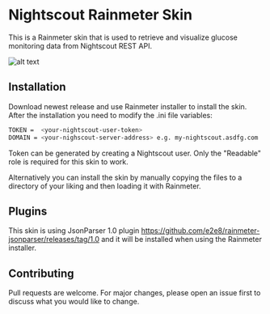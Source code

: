 # Nightscout Rainmeter Skin

This is a Rainmeter skin that is used to retrieve and visualize glucose monitoring data from Nightscout REST API.

![alt text](https://github.com/vesegluco/nightscout-rainmenter-skin/blob/master/Nightscout-Rainmeter.PNG?raw=true)

## Installation

Download newest release and use Rainmeter installer to install the skin. After the installation you need to modify the .ini file variables:

```bash
TOKEN =  <your-nightscout-user-token>
DOMAIN = <your-nighscout-server-address> e.g. my-nightscout.asdfg.com
```

Token can be generated by creating a Nightscout user. Only the "Readable" role is required for this skin to work.

Alternatively you can install the skin by manually copying the files to a directory of your liking and then loading it with Rainmeter.

## Plugins

This skin is using JsonParser 1.0 plugin https://github.com/e2e8/rainmeter-jsonparser/releases/tag/1.0 and it will be installed when using the Rainmeter installer.

## Contributing

Pull requests are welcome. For major changes, please open an issue first
to discuss what you would like to change.
